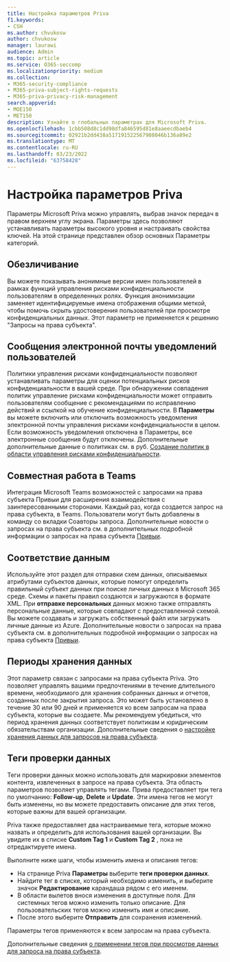 ```yaml
---
title: Настройка параметров Priva
f1.keywords:
- CSH
ms.author: chvukosw
author: chvukosw
manager: laurawi
audience: Admin
ms.topic: article
ms.service: O365-seccomp
ms.localizationpriority: medium
ms.collection:
- M365-security-compliance
- M365-priva-subject-rights-requests
- M365-priva-privacy-risk-management
search.appverid:
- MOE150
- MET150
description: Узнайте о глобальных параметрах для Microsoft Priva.
ms.openlocfilehash: 1cbb508d8c1dd98dfa846595d81e8aaeecdbaeb4
ms.sourcegitcommit: 02921b2dd438a517191522567908046b136a89e2
ms.translationtype: MT
ms.contentlocale: ru-RU
ms.lasthandoff: 03/23/2022
ms.locfileid: "63758428"
---
```

# <a name="configure-priva-settings"></a>Настройка параметров Priva

Параметры Microsoft Priva можно управлять, выбрав значок передач в правом верхнем углу экрана. Параметры здесь позволяют устанавливать параметры высокого уровня и настраивать свойства ключей. На этой странице представлен обзор основных Параметры категорий.

## <a name="anonymization"></a>Обезличивание

Вы можете показывать анонимные версии имен пользователей в рамках функций управления рисками конфиденциальности пользователям в определенных ролях. Функция анонимизации заменяет идентифицируемые имена отображения общими меткой, чтобы помочь скрыть удостоверения пользователей при просмотре конфиденциальных данных. Этот параметр не применяется к решению "Запросы на права субъекта".

## <a name="user-notification-emails"></a>Сообщения электронной почты уведомлений пользователей  

Политики управления рисками конфиденциальности позволяют устанавливать параметры для оценки потенциальных рисков конфиденциальности в вашей среде. При обнаружении совпадения политик управление рисками конфиденциальности может отправить пользователям сообщение с рекомендациями по исправлению действий и ссылкой на обучение конфиденциальности. В **Параметры** вы можете включить или отключить возможность уведомления электронной почты управления рисками конфиденциальности в целом. Если возможность уведомления отключена в Параметры, все электронные сообщения будут отключены. Дополнительные дополнительные данные о политиках см. в руб. [Создание политик в области управления рисками конфиденциальности](risk-management-policies.md).

## <a name="teams-collaboration"></a>Совместная работа в Teams  

Интеграция Microsoft Teams возможностей с запросами на права субъекта Привыи для расширения взаимодействия с заинтересованными сторонами. Каждый раз, когда создается запрос на права субъекта, в Teams. Пользователи могут быть добавлены в команду со вкладки Соавторы запроса. Дополнительные новости о запросах на права субъекта см. в дополнительных подробной информации о запросах на права субъекта [Привыи](subject-rights-requests.md).

## <a name="data-matching"></a>Соответствие данным  

Используйте этот раздел для отправки схем данных, описываемых атрибутами субъектов данных, которые помогут определить правильный субъект данных при поиске личных данных в Microsoft 365 среде. Схемы и пакеты правил создаются и загружаются в формате XML. При **отправке персональных** данных можно также отправлять персональные данные, которые совпадают с предоставленной схемой. Вы можете создавать и загружать собственный файл или загружать личные данные из Azure. Дополнительные новости о запросах на права субъекта см. в дополнительных подробной информации о запросах на права субъекта [Привыи](subject-rights-requests.md).

## <a name="data-retention-periods"></a>Периоды хранения данных

Этот параметр связан с запросами на права субъекта Priva. Это позволяет управлять вашими предпочтениями в течение длительного времени, необходимого для хранения собранных данных и отчетов, созданных после закрытия запроса. Это может быть установлено в течение 30 или 90 дней и применяется ко всем запросам на права субъекта, которые вы создаете. Мы рекомендуем убедиться, что период хранения данных соответствует политикам и юридическим обязательствам организации. Дополнительные сведения о [настройке хранения данных для запросов на права субъекта](subject-rights-requests-reports.md#manage-data-retention).

## <a name="data-review-tags"></a>Теги проверки данных

Теги проверки данных можно использовать для маркировки элементов контента, извлеченных в запросе на права субъекта. Эта область параметров позволяет управлять тегами. Прива предоставляет три тега по умолчанию: **Follow-up**, **Delete** и **Update**. Эти имена тегов не могут быть изменены, но вы можете предоставить описание для этих тегов, которые важны для вашей организации.

Priva также предоставляет два настраиваемые тега, которые можно назвать и определить для использования вашей организации. Вы увидите их в списке **Custom Tag 1** и **Custom Tag 2** , пока не отредактируете имена.

Выполните ниже шаги, чтобы изменить имена и описания тегов:

- На странице Priva **Параметры** выберите **теги проверки данных**.
- Найдите тег в списке, который необходимо изменить, и выберите значок **Редактирование** карандаша рядом с его именем.
- В области вылетов внося изменения в доступные поля. Для системных тегов можно изменить только описание. Для пользовательских тегов можно изменить имя и описание.
- После этого выберите **Отправить** для сохранения изменений.

Параметры тегов применяются к всем запросам на права субъекта.

Дополнительные сведения [о применении тегов при просмотре данных для запроса на права субъекта](subject-rights-requests-data-review.md#apply-tags).